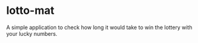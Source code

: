 # lotto-mat
A simple application to check how long it would take to win the lottery with your lucky numbers.
